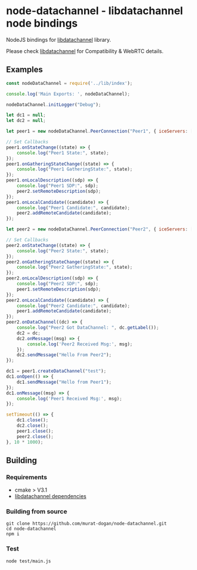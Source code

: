 # node-datachannel - libdatachannel node bindings 

NodeJS bindings for [libdatachannel](https://github.com/paullouisageneau/libdatachannel) library. 

Please check [libdatachannel](https://github.com/paullouisageneau/libdatachannel) for Compatibility & WebRTC details.

## Examples
```js
const nodeDataChannel = require('../lib/index');

console.log('Main Exports: ', nodeDataChannel);

nodeDataChannel.initLogger("Debug");

let dc1 = null;
let dc2 = null;

let peer1 = new nodeDataChannel.PeerConnection("Peer1", { iceServers: ["stun.l.google.com:19302"] });

// Set Callbacks
peer1.onStateChange((state) => {
    console.log("Peer1 State:", state);
});
peer1.onGatheringStateChange((state) => {
    console.log("Peer1 GatheringState:", state);
});
peer1.onLocalDescription((sdp) => {
    console.log("Peer1 SDP:", sdp);
    peer2.setRemoteDescription(sdp);
});
peer1.onLocalCandidate((candidate) => {
    console.log("Peer1 Candidate:", candidate);
    peer2.addRemoteCandidate(candidate);
});

let peer2 = new nodeDataChannel.PeerConnection("Peer2", { iceServers: ["stun.l.google.com:19302"] });

// Set Callbacks
peer2.onStateChange((state) => {
    console.log("Peer2 State:", state);
});
peer2.onGatheringStateChange((state) => {
    console.log("Peer2 GatheringState:", state);
});
peer2.onLocalDescription((sdp) => {
    console.log("Peer2 SDP:", sdp);
    peer1.setRemoteDescription(sdp);
});
peer2.onLocalCandidate((candidate) => {
    console.log("Peer2 Candidate:", candidate);
    peer1.addRemoteCandidate(candidate);
});
peer2.onDataChannel((dc) => {
    console.log("Peer2 Got DataChannel: ", dc.getLabel());
    dc2 = dc;
    dc2.onMessage((msg) => {
        console.log('Peer2 Received Msg:', msg);
    });
    dc2.sendMessage("Hello From Peer2");
});

dc1 = peer1.createDataChannel("test");
dc1.onOpen(() => {
    dc1.sendMessage("Hello from Peer1");
});
dc1.onMessage((msg) => {
    console.log('Peer1 Received Msg:', msg);
});

setTimeout(() => {
    dc1.close();
    dc2.close();
    peer1.close();
    peer2.close();
}, 10 * 1000);
```


## Building

### Requirements
* cmake > V3.1
* [libdatachannel dependencies](https://github.com/paullouisageneau/libdatachannel/blob/master/README.md#dependencies)

### Building from source
```
git clone https://github.com/murat-dogan/node-datachannel.git
cd node-datachannel
npm i
```

### Test
```
node test/main.js
```


